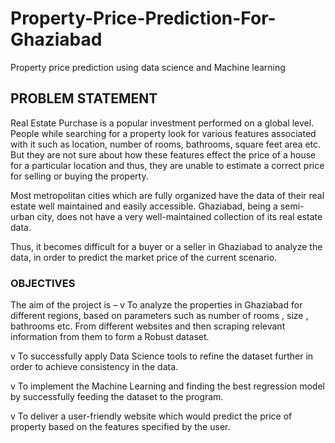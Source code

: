 # Property-Price-Prediction-For-Ghaziabad
Property price prediction using data science and Machine learning
## PROBLEM STATEMENT

Real Estate Purchase is a popular investment performed on a global level. People while searching for a property look for various features associated with it such as location, number of rooms, bathrooms, square feet area etc. But they are not sure about how these features effect the price of a house for a particular location and thus, they are unable to estimate a correct price for selling or buying the property. 
 
Most metropolitan cities which are fully organized have the data of their real estate well maintained and easily accessible. Ghaziabad, being a semi-urban city, does not have a very well-maintained collection of its real estate data.
 
Thus, it becomes difficult for a buyer or a seller in Ghaziabad to analyze the data, in order to predict the market price of the current scenario.
 
### OBJECTIVES 
 
The aim of the project is –
v	To analyze the properties in Ghaziabad for different regions, based on parameters such as number of rooms , size , bathrooms etc. From different websites and then scraping relevant information from them to form a Robust dataset. 
 
v	To successfully apply Data Science tools to refine the dataset further in order to achieve consistency in the data.

v	To implement the Machine Learning and finding the best regression model by successfully feeding the dataset to the program.
 
v	To deliver a user-friendly website which would predict the price of property based on the features specified by the user.
